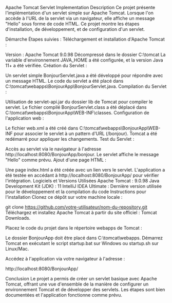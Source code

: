 Apache Tomcat Servlet Implementation
Description
Ce projet présente l'implémentation d'un servlet simple sur Apache Tomcat. Lorsque l'on accède à l'URL de la servlet via un navigateur, elle affiche un message "Hello" sous forme de code HTML. Ce projet montre les étapes d'installation, de développement, et de configuration d'un servlet.

Démarche
Étapes suivies :
Téléchargement et installation d'Apache Tomcat :

Version : Apache Tomcat 9.0.98
Décompressé dans le dossier C:\tomcat
La variable d'environnement JAVA_HOME a été configurée, et la version Java 11+ a été vérifiée.
Création du Servlet :

Un servlet simple BonjourServlet.java a été développé pour répondre avec un message HTML.
Le code du servlet a été placé dans C:\tomcat\webapps\BonjourApp\BonjourServlet.java.
Compilation du Servlet :

Utilisation de servlet-api.jar du dossier lib de Tomcat pour compiler le servlet.
Le fichier compilé BonjourServlet.class a été déplacé dans C:\tomcat\webapps\BonjourApp\WEB-INF\classes.
Configuration de l'application web :

Le fichier web.xml a été créé dans C:\tomcat\webapps\BonjourApp\WEB-INF pour associer le servlet à un pattern d'URL (/bonjour).
Tomcat a été redémarré pour appliquer les changements.
Test du Servlet :

Accès au servlet via le navigateur à l'adresse http://localhost:8080/BonjourApp/bonjour.
Le servlet affiche le message "Hello" comme prévu.
Ajout d'une page HTML :

Une page index.html a été créée avec un lien vers le servlet.
L'application a été testée en accédant à http://localhost:8080/BonjourApp/ pour vérifier l'intégration.
Logiciels et Versions Utilisées
Apache Tomcat : 9.0.98
Java Development Kit (JDK) : 11
IntelliJ IDEA Ultimate : Dernière version utilisée pour le développement et la compilation du code
Instructions pour l'installation
Clonez ce dépôt sur votre machine locale :


git clone https://github.com/votre-utilisateur/nom-du-repository.git
Téléchargez et installez Apache Tomcat à partir du site officiel : Tomcat Downloads.

Placez le code du projet dans le répertoire webapps de Tomcat :

Le dossier BonjourApp doit être placé dans C:\tomcat\webapps\.
Démarrez Tomcat en exécutant le script startup.bat sur Windows ou startup.sh sur Linux/Mac.

Accédez à l'application via votre navigateur à l'adresse :


http://localhost:8080/BonjourApp/

Conclusion
Le projet a permis de créer un servlet basique avec Apache Tomcat, offrant une vue d'ensemble de la manière de configurer un environnement Tomcat et de développer des servlets. Les étapes sont bien documentées et l'application fonctionne comme prévu.
